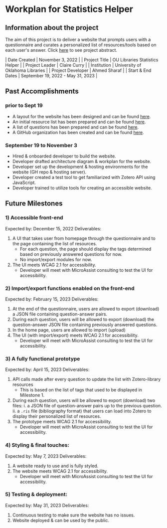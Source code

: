 # Workplan for Statistics Helper

## Information about the project
The aim of this project is to deliver a website that prompts users with a questionnaire and curates a personalized list of resources/tools based on each user's answer.
Click [here](https://osf.io/5y8fb/) to see project abstract.

| Date Created      | November 3, 2022                  |
| Project Title     | OU Libraries Statistics Helper    |
| Project Leader    | Claire Curry                      |
| Institution       | University of Oklahoma Libraries  |
| Project Developer | Ahmed Sharaf                      |
| Start & End Dates | September 19, 2022 - May 31, 2023 |

## Past Accomplishments

### prior to Sept 19
* A layout for the website has been designed and can be found [here](https://www.figma.com/file/ydIbxApss3UoDBTOBezinF/mockups?node-id=0%3A1).
* An initial resource list has been prepared and can be found [here](https://www.zotero.org/groups/2547147/statistics_helper/library).
* A list of questions has been prepared and can be found [here](https://docs.google.com/spreadsheets/d/10-GktYN9V5_X4UK-dhelnibxPpyNgm3WT5lhReykDDI/edit#gid=2126185293).
* A GitHub organization has been created and can be found [here](https://github.com/StatisticsHelper).

### September 19 to November 3
* Hired & onboarded developer to build the website.
* Developer drafted architecture diagram & workplan for the website.
* Developer set up the development & hosting environments for the website (GH repo & hosting server).
* Developer created a test tool to get familiarized with Zotero API using JavaScript.
* Developer trained to utilize tools for creating an accessible website.

## Future Milestones

### 1) Accessible front-end
Expected by: December 15, 2022
Deliverables:
1) A UI that takes user from homepage through the questionnaire and to the page containing the list of resources.
    * For each question, the page should display the tags determined based on previously answered questions for now.
    * No import/export modules for now.
2) The UI meets WCAG 2.1 for accessibility.
    * Developer will meet with MicroAssist consulting to test the UI for accessibility.

### 2) Import/export functions enabled on the front-end
Expected by: February 15, 2023
Deliverables:
1) At the end of the questionnaire, users are allowed to export (download) a JSON file containing question-answer pairs.
2) During each question, users will be allowed to export (download) the question-answer JSON file containing previously answered questions.
3) In the home page, users are allowed to import (upload)
4) The UI (with import/export) meets WCAG 2.1 for accessibility.
    * Developer will meet with MicroAssist consulting to test the UI for accessibility.

### 3) A fully functional prototype
Expected by: April 15, 2023
Deliverables:
1) API calls made after every question to update the list with Zotero-library resources
    * This is based on the list of tags that used to be displayed in Milestone 1.
3) During each question, users will be allowed to export (download) two files:
    i.  a JSON file of question-answer pairs up to the previous question.
    ii. a `.ris` file (bibliography format) that users can load into Zotero to display their personalized list of resources.
4) The prototype meets WCAG 2.1 for accessibility.
    * Developer will meet with MicroAssist consulting to test the UI for accessibility.

### 4) Styling & final touches:
Expected by: May 7, 2023
Deliverables:
1) A website ready to use and is fully styled.
2) The website meets WCAG 2.1 for accessibility.
    * Developer will meet with MicroAssist consulting to test the UI for accessibility.

### 5) Testing & deployment:
Expected by: May 31, 2023
Deliverables:
1) Continuous testing to make sure the website has no issues.
2) Website deployed & can be used by the public.
